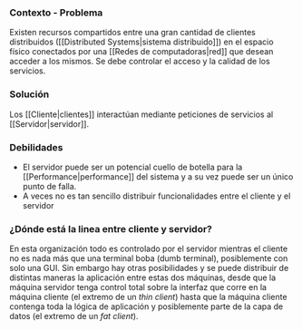 ### Contexto - Problema
Existen recursos compartidos entre una gran cantidad de clientes distribuidos ([[Distributed Systems|sistema distribuido]]) en el espacio físico conectados por una [[Redes de computadoras|red]] que desean acceder a los mismos. Se debe controlar el acceso y la calidad de los servicios.

### Solución
Los [[Cliente|clientes]] interactúan mediante peticiones de servicios al [[Servidor|servidor]].

### Debilidades
- El servidor puede ser un potencial cuello de botella para la [[Performance|performance]] del sistema y a su vez puede ser un único punto de falla.
- A veces no es tan sencillo distribuir funcionalidades entre el cliente y el servidor


### ¿Dónde está la linea entre cliente y servidor?
En esta organización todo es controlado por el servidor mientras el cliente no es nada más que una terminal boba (dumb terminal), posiblemente con solo una GUI. Sin embargo hay otras posibilidades y se puede distribuir de distintas maneras la aplicación entre estas dos máquinas, desde que la máquina servidor tenga control total sobre la interfaz que corre en la máquina cliente (el extremo de un *thin client*) hasta que la máquina cliente contenga toda la lógica de aplicación y posiblemente parte de la capa de datos (el extremo de un *fat client*).